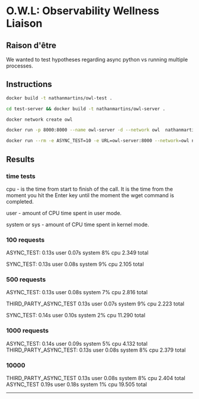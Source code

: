 # O.W.L: Observability Wellness Liaison 


## Raison d'être

We wanted to test hypotheses regarding async python vs running multiple processes. 


## Instructions

```bash
docker build -t nathanmartins/owl-test . 

cd test-server && docker build -t nathanmartins/owl-server . 

docker network create owl

docker run -p 8000:8000 --name owl-server -d --network owl  nathanmartins/owl-server

docker run --rm -e ASYNC_TEST=10 -e URL=owl-server:8000 --network=owl nathanmartins/owl-test
```

##  Results

### time tests
cpu -  is the time from start to finish of the call. It is the time from the moment you hit the Enter key until the moment the wget command is completed.

user - amount of CPU time spent in user mode.

system or sys - amount of CPU time spent in kernel mode.


### 100 requests
ASYNC_TEST: 0.13s user 0.07s system 8% cpu 2.349 total

SYNC_TEST: 0.13s user 0.08s system 9% cpu 2.105 total

### 500 requests
ASYNC_TEST: 0.13s user 0.08s system 7% cpu 2.816 total

THIRD_PARTY_ASYNC_TEST 0.13s user 0.07s system 9% cpu 2.223 total

SYNC_TEST: 0.14s user 0.10s system 2% cpu 11.290 total

### 1000 requests
ASYNC_TEST: 0.14s user 0.09s system 5% cpu 4.132 total
THIRD_PARTY_ASYNC_TEST: 0.13s user 0.08s system 8% cpu 2.379 total


### 10000
THIRD_PARTY_ASYNC_TEST 0.13s user 0.08s system 8% cpu 2.404 total
ASYNC_TEST 0.19s user 0.18s system 1% cpu 19.505 total



---

